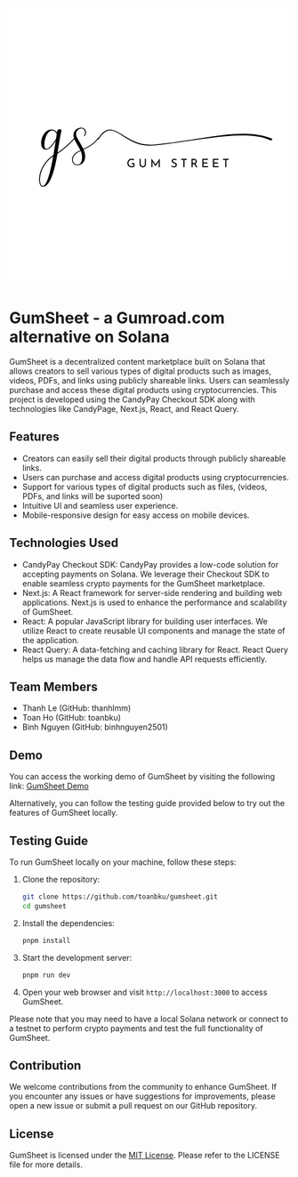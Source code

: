 ![](public/gumstreet.png)

# GumSheet - a Gumroad.com alternative on Solana

GumSheet is a decentralized content marketplace built on Solana that allows creators to sell various types of digital products such as images, videos, PDFs, and links using publicly shareable links. Users can seamlessly purchase and access these digital products using cryptocurrencies. This project is developed using the CandyPay Checkout SDK along with technologies like CandyPage, Next.js, React, and React Query.

## Features

- Creators can easily sell their digital products through publicly shareable links.
- Users can purchase and access digital products using cryptocurrencies.
- Support for various types of digital products such as files, (videos, PDFs, and links will be suported soon)
- Intuitive UI and seamless user experience.
- Mobile-responsive design for easy access on mobile devices.

## Technologies Used

- CandyPay Checkout SDK: CandyPay provides a low-code solution for accepting payments on Solana. We leverage their Checkout SDK to enable seamless crypto payments for the GumSheet marketplace.
- Next.js: A React framework for server-side rendering and building web applications. Next.js is used to enhance the performance and scalability of GumSheet.
- React: A popular JavaScript library for building user interfaces. We utilize React to create reusable UI components and manage the state of the application.
- React Query: A data-fetching and caching library for React. React Query helps us manage the data flow and handle API requests efficiently.

## Team Members

- Thanh Le (GitHub: thanhlmm)
- Toan Ho (GitHub: toanbku)
- Binh Nguyen (GitHub: binhnguyen2501)

## Demo

You can access the working demo of GumSheet by visiting the following link: [GumSheet Demo](https://gumstreet.vercel.app)

Alternatively, you can follow the testing guide provided below to try out the features of GumSheet locally.

## Testing Guide

To run GumSheet locally on your machine, follow these steps:

1. Clone the repository:

   ```bash
   git clone https://github.com/toanbku/gumsheet.git
   cd gumsheet
   ```

2. Install the dependencies:

   ```bash
   pnpm install
   ```

3. Start the development server:

   ```bash
   pnpm run dev
   ```

4. Open your web browser and visit `http://localhost:3000` to access GumSheet.

Please note that you may need to have a local Solana network or connect to a testnet to perform crypto payments and test the full functionality of GumSheet.

## Contribution

We welcome contributions from the community to enhance GumSheet. If you encounter any issues or have suggestions for improvements, please open a new issue or submit a pull request on our GitHub repository.

## License

GumSheet is licensed under the [MIT License](https://opensource.org/licenses/MIT). Please refer to the LICENSE file for more details.
